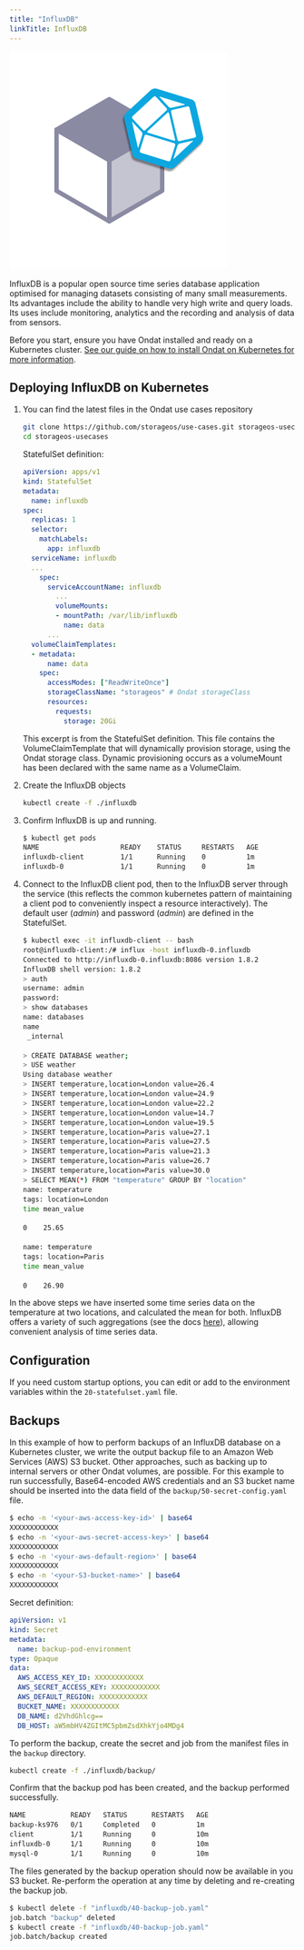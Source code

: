 ```yaml
---
title: "InfluxDB"
linkTitle: InfluxDB
---
```


![influxdblogo](/images/docs/explore/influxdb.png)

InfluxDB is a popular open source time series database application optimised
for managing datasets consisting of many small measurements. Its advantages
include the ability to handle very high write and query loads. Its uses include monitoring, analytics and the recording and analysis of data from sensors.

Before you start, ensure you have Ondat installed and ready on a Kubernetes cluster. [See our guide on how to install Ondat on Kubernetes for more information](/docs/install/kubernetes).

## Deploying InfluxDB on Kubernetes

1. You can find the latest files in the Ondat use cases repository
   ```bash
   git clone https://github.com/storageos/use-cases.git storageos-usecases
   cd storageos-usecases
   ```

   StatefulSet definition:

   ```yaml
   apiVersion: apps/v1
   kind: StatefulSet
   metadata:
     name: influxdb
   spec:
     replicas: 1
     selector:
       matchLabels:
         app: influxdb
     serviceName: influxdb
     ...
       spec:
         serviceAccountName: influxdb
           ...
           volumeMounts:
           - mountPath: /var/lib/influxdb
             name: data
         ...
     volumeClaimTemplates:
     - metadata:
         name: data
       spec:
         accessModes: ["ReadWriteOnce"]
         storageClassName: "storageos" # Ondat storageClass
         resources:
           requests:
             storage: 20Gi
   ```
   This excerpt is from the StatefulSet definition. This file contains the
   VolumeClaimTemplate that will dynamically provision storage, using the
   Ondat storage class. Dynamic provisioning occurs as a volumeMount has
   been declared with the same name as a VolumeClaim.

1. Create the InfluxDB objects

   ```bash
   kubectl create -f ./influxdb
   ```

2. Confirm InfluxDB is up and running.

   ```bash
   $ kubectl get pods
   NAME                    READY    STATUS     RESTARTS   AGE
   influxdb-client         1/1      Running    0          1m
   influxdb-0              1/1      Running    0          1m
   ```

3. Connect to the InfluxDB client pod, then to the InfluxDB server
   through the service (this reflects the common kubernetes pattern of
   maintaining a client pod to conveniently inspect a resource interactively).
   The default user (<em>admin</em>) and password (<em>admin</em>) are defined
   in the StatefulSet.

   ```bash
   $ kubectl exec -it influxdb-client -- bash
   root@influxdb-client:/# influx -host influxdb-0.influxdb
   Connected to http://influxdb-0.influxdb:8086 version 1.8.2
   InfluxDB shell version: 1.8.2
   > auth
   username: admin
   password: 
   > show databases
   name: databases
   name
    _internal

   > CREATE DATABASE weather;
   > USE weather
   Using database weather
   > INSERT temperature,location=London value=26.4
   > INSERT temperature,location=London value=24.9
   > INSERT temperature,location=London value=22.2
   > INSERT temperature,location=London value=14.7
   > INSERT temperature,location=London value=19.5
   > INSERT temperature,location=Paris value=27.1
   > INSERT temperature,location=Paris value=27.5
   > INSERT temperature,location=Paris value=21.3
   > INSERT temperature,location=Paris value=26.7
   > INSERT temperature,location=Paris value=30.0
   > SELECT MEAN(*) FROM "temperature" GROUP BY "location"
   name: temperature
   tags: location=London
   time mean_value

   0    25.65

   name: temperature
   tags: location=Paris
   time mean_value

   0    26.90
   ```

In the above steps we have inserted some time series data on the temperature
at two locations, and calculated the mean for both. InfluxDB offers a variety
of such aggregations (see the docs
[here](https://docs.influxdata.com/influxdb/v1.8/query_language/)), allowing
convenient analysis of time series data.

## Configuration

If you need custom startup options, you can edit or add to the environment
variables within the `20-statefulset.yaml` file.

## Backups

In this example of how to perform backups of an InfluxDB database on a
Kubernetes cluster, we write the output backup file
to an Amazon Web Services (AWS) S3 bucket. Other approaches, such as backing
up to internal servers or other Ondat volumes, are possible. For this
example to run successfully, Base64-encoded AWS credentials and an S3 bucket
name should be inserted into the data field of the
`backup/50-secret-config.yaml` file. 

```bash
$ echo -n '<your-aws-access-key-id>' | base64
XXXXXXXXXXXX
$ echo -n '<your-aws-secret-access-key>' | base64
XXXXXXXXXXXX
$ echo -n '<your-aws-default-region>' | base64
XXXXXXXXXXXX
$ echo -n '<your-S3-bucket-name>' | base64
XXXXXXXXXXXX
```

Secret definition:

```yaml
apiVersion: v1
kind: Secret
metadata:
  name: backup-pod-environment
type: Opaque
data:
  AWS_ACCESS_KEY_ID: XXXXXXXXXXXX
  AWS_SECRET_ACCESS_KEY: XXXXXXXXXXXX
  AWS_DEFAULT_REGION: XXXXXXXXXXXX
  BUCKET_NAME: XXXXXXXXXXXX
  DB_NAME: d2VhdGhlcg==
  DB_HOST: aW5mbHV4ZGItMC5pbmZsdXhkYjo4MDg4
```

To perform the backup, create the secret and job from the manifest files
in the `backup` directory.

```bash
kubectl create -f ./influxdb/backup/
```

Confirm that the backup pod has been created, and the backup performed successfully.

```bash
NAME           READY   STATUS      RESTARTS   AGE
backup-ks976   0/1     Completed   0          1m
client         1/1     Running     0          10m
influxdb-0     1/1     Running     0          10m
mysql-0        1/1     Running     0          10m
```

The files generated by the backup operation should now be available in you S3
bucket. Re-perform the operation at any time by deleting and re-creating
the backup job.

```bash
$ kubectl delete -f "influxdb/40-backup-job.yaml"
job.batch "backup" deleted
$ kubectl create -f "influxdb/40-backup-job.yaml"
job.batch/backup created
```

